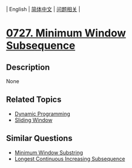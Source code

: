 
| English | [简体中文](README.md) | [问题相关](QUESTION.md) |
# [0727. Minimum Window Subsequence](https://leetcode-cn.com/problems/minimum-window-subsequence/)
## Description
None
## Related Topics
- [Dynamic Programming](https://leetcode-cn.com/tag/dynamic-programming)
- [Sliding Window](https://leetcode-cn.com/tag/sliding-window)
## Similar Questions
- [Minimum Window Substring](../0076/README_EN.md)
- [Longest Continuous Increasing Subsequence](../0674/README_EN.md)
